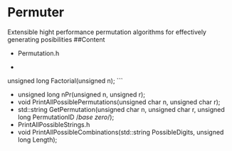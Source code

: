 # Permuter
Extensible hight performance permutation algorithms for effectively generating posibilities
##Content
 - Permutation.h
  - ```C++
  unsigned long Factorial(unsigned n); ```
  - unsigned long nPr(unsigned n, unsigned r);
  - void PrintAllPossiblePermutations(unsigned char n, unsigned char r);
  - std::string GetPermutation(unsigned char n, unsigned char r, unsigned long PermutationID /*base zero*/);
 - PrintAllPossibleStrings.h
  - void PrintAllPossibleCombinations(std::string PossibleDigits, unsigned long Length);
